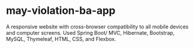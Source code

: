 # may-violation-ba-app
A responsive website with cross-browser compatibility to all mobile devices and computer screens. Used  Spring Boot/ MVC,  Hibernate,  Bootstrap, MySQL, Thymeleaf, HTML, CSS, and Flexbox.
